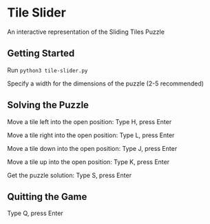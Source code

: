 # Tile Slider
An interactive representation of the Sliding Tiles Puzzle

## Getting Started
Run `python3 tile-slider.py`

Specify a width for the dimensions of the puzzle (2-5 recommended)

## Solving the Puzzle
Move a tile left into the open position: Type H, press Enter

Move a tile right into the open position: Type L, press Enter

Move a tile down into the open position: Type J, press Enter

Move a tile up into the open position: Type K, press Enter

Get the puzzle solution: Type S, press Enter

## Quitting the Game
Type Q, press Enter
